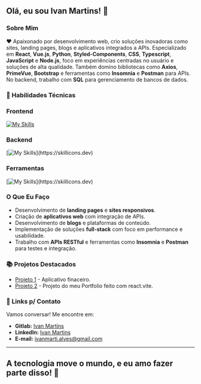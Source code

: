 ## Olá, eu sou Ivan Martins! 👋

### Sobre Mim

❤️ Apaixonado por desenvolvimento web, crio soluções inovadoras como sites, landing pages, blogs e aplicativos integrados a APIs. Especializado em **React**, **Vue.js**, **Python**, **Styled-Components**, **CSS**, **Typescript**, **JavaScript** e **Node.js**, foco em experiências centradas no usuário e soluções de alta qualidade. Também domino bibliotecas como **Axios**, **PrimeVue**, **Bootstrap** e ferramentas como **Insomnia** e **Postman** para APIs. No backend, trabalho com **SQL** para gerenciamento de bancos de dados.

### 🚀  Habilidades Técnicas

### Frontend
[![My Skills](https://skillicons.dev/icons?i=js,html,css,ts,tailwind,react,vite,vue,nuxtjs,styledcomponents)](https://skillicons.dev)

### Backend
[![My Skills](https://skillicons.dev/icons?i=nodejs,py,npm,docker,postman,postgres,)](https://skillicons.dev)


### Ferramentas
[![My Skills](https://skillicons.dev/icons?i=git,github,gitlab,notion,vscode,)](https://skillicons.dev)


### O Que Eu Faço

- Desenvolvimento de **landing pages** e **sites responsivos**.
- Criação de **aplicativos web** com integração de APIs.
- Desenvolvimento de **blogs** e plataformas de conteúdo.
- Implementação de soluções **full-stack** com foco em performance e usabilidade.
- Trabalho com **APIs RESTful** e ferramentas como **Insomnia** e **Postman** para testes e integração.

### 📚 Projetos Destacados

- [Projeto 1](https://dtmoney-financial-app.netlify.app/) - Aplicativo finaceiro.
- [Projeto 2](https://ivan-martins-alves.netlify.app/) - Projeto do meu Portfolio feito com react.vite.

### 🔗 Links p/ Contato

Vamos conversar! Me encontre em:

- **Gitlab:** [Ivan Martins](https://gitlab.com/ivanmarti.alves)
- **LinkedIn:** [Ivan Martins](https://www.linkedin.com/in/ivan-martins-alves/)
- **E-mail:** ivanmarti.alves@gmail.com

---
**A tecnologia move o mundo, e eu amo fazer parte disso!** 🚀
---
